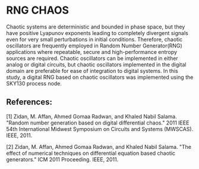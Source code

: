 # RNG CHAOS

Chaotic systems are deterministic and bounded in phase space, 
but they have positive Lyapunov exponents leading to completely 
divergent signals even for very small perturbations in initial conditions. 
Therefore, chaotic oscillators are frequently employed in Random Number Generator(RNG) 
applications where repeatable, secure and high-performance entropy sources are required. 
Chaotic oscillators can be implemented in either analog or digital circuits, 
but chaotic oscillators implemented in the digital domain are preferable for ease of 
integration to digital systems. In this study, a digital RNG based on chaotic oscillators 
was implemented using the SKY130 process node.



References:
------------

[1]	Zidan, M. Affan, Ahmed Gomaa Radwan, and Khaled Nabil Salama. 
"Random number generation based on digital differential chaos." 
2011 IEEE 54th International Midwest Symposium on Circuits and Systems (MWSCAS). IEEE, 2011.
 	
[2]	Zidan, M. Affan, Ahmed Gomaa Radwan, and Khaled Nabil Salama. 
"The effect of numerical techniques on differential equation based chaotic generators." 
ICM 2011 Proceeding. IEEE, 2011.
